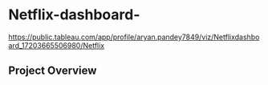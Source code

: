 # Netflix-dashboard-
https://public.tableau.com/app/profile/aryan.pandey7849/viz/Netflixdashboard_17203665506980/Netflix 

## Project Overview
